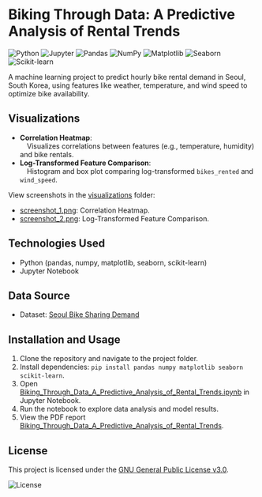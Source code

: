 # Biking Through Data: A Predictive Analysis of Rental Trends

![Python](https://img.shields.io/badge/Python-3.11-3776AB?style=flat&logo=python&logoColor=white)
![Jupyter](https://img.shields.io/badge/Jupyter-Notebook-F37626?style=flat&logo=jupyter&logoColor=white)
![Pandas](https://img.shields.io/badge/Pandas-2.2.3-150458?style=flat&logo=pandas&logoColor=white)
![NumPy](https://img.shields.io/badge/NumPy-1.26.4-013243?style=flat&logo=numpy&logoColor=white)
![Matplotlib](https://img.shields.io/badge/Matplotlib-3.8.0-11557C?style=flat&logo=python&logoColor=white)
![Seaborn](https://img.shields.io/badge/Seaborn-0.13.0-3776AB?style=flat&logo=python&logoColor=white)
![Scikit-learn](https://img.shields.io/badge/Scikit--learn-1.2.2-F7931E?style=flat&logo=scikit-learn&logoColor=white)

A machine learning project to predict hourly bike rental demand in Seoul, South Korea, using features like weather, temperature, and wind speed to optimize bike availability.

## Visualizations
- **Correlation Heatmap**:\
  &emsp;Visualizes correlations between features (e.g., temperature, humidity) and bike rentals.
- **Log-Transformed Feature Comparison**:\
  &emsp;Histogram and box plot comparing log-transformed `bikes_rented` and `wind_speed`.

View screenshots in the [visualizations](visualizations/) folder:
- [screenshot_1.png](visualizations/correlation.png): Correlation Heatmap.
- [screenshot_2.png](visualizations/comparisons.png): Log-Transformed Feature Comparison.

## Technologies Used
- Python (pandas, numpy, matplotlib, seaborn, scikit-learn)
- Jupyter Notebook

## Data Source
- Dataset: [Seoul Bike Sharing Demand](data/seoul_bike_data.csv)

## Installation and Usage
1. Clone the repository and navigate to the project folder.
2. Install dependencies: `pip install pandas numpy matplotlib seaborn scikit-learn`.
3. Open [Biking_Through_Data_A_Predictive_Analysis_of_Rental_Trends.ipynb](Biking_Through_Data_A_Predictive_Analysis_of_Rental_Trends.ipynb) in Jupyter Notebook.
4. Run the notebook to explore data analysis and model results.
5. View the PDF report [Biking_Through_Data_A_Predictive_Analysis_of_Rental_Trends](pdf/Biking_Through_Data_A_Predictive_Analysis_of_Rental_Trends.pdf).

## License
This project is licensed under the [GNU General Public License v3.0](https://github.com/SvalentinoB/PortProjects/blob/main/LICENSE).

![License](https://img.shields.io/badge/License-GNU%20GPL%20v3.0-008000?style=flat&logo=gnu)
